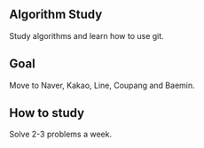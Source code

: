 ## Algorithm Study

Study algorithms and learn how to use git.

## Goal

Move to Naver, Kakao, Line, Coupang and Baemin.

## How to study

Solve 2-3 problems a week.
